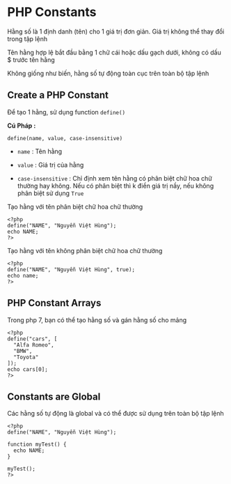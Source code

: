 # PHP Constants

Hằng số là 1 định danh (tên) cho 1 giá trị đơn giản. Giá trị không thể thay đổi trong tập lệnh 

Tên hằng hợp lệ bắt đầu bằng 1 chữ cái hoặc dấu gạch dưới, không có dấu $ trước tên hằng 

Không giống như biến, hằng số tự động toàn cục trên toàn bộ tập lệnh 

## Create a PHP Constant

Để tạo 1 hằng, sử dụng function `define()`

**Cú Pháp :**

```
define(name, value, case-insensitive)
```

- `name` : Tên hằng

- `value` : Giá trị của hằng 

- `case-insensitive` : Chỉ định xem tên hằng có phân biệt chữ hoa chữ thường hay không. Nếu có phân biệt thì k điền giá trị nầy, nếu không phân biệt sử dụng `True` 


Tạo hằng với tên phân biệt chữ hoa chữ thường 

```
<?php
define("NAME", "Nguyễn Việt Hùng");
echo NAME;
?>
```

Tạo hằng với tên không phân biệt chữ hoa chữ thường 

```
<?php
define("NAME", "Nguyễn Việt Hùng", true);
echo name;
?>
```

## PHP Constant Arrays 

Trong php 7, bạn có thể tạo hằng số và gán hằng số cho mảng 

```
<?php
define("cars", [
  "Alfa Romeo",
  "BMW",
  "Toyota"
]);
echo cars[0];
?>
```

## Constants are Global 

Các hằng số tự động là global và có thể được sử dụng trên toàn bộ tập lệnh 

```
<?php
define("NAME", "Nguyễn Việt Hùng");

function myTest() {
  echo NAME;
}
 
myTest();
?>
```
